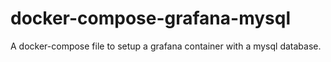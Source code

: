 # docker-compose-grafana-mysql
A docker-compose file to setup a grafana container with a mysql database.
